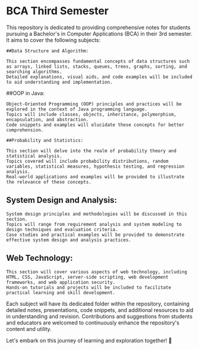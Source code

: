 # BCA Third Semester

This repository is dedicated to providing comprehensive notes for students pursuing a Bachelor's in Computer Applications (BCA) in their 3rd semester. It aims to cover the following subjects:

    ##Data Structure and Algorithm: 

	This section encompasses fundamental concepts of data structures such as arrays, linked lists, stacks, queues, trees, graphs, sorting, and searching algorithms. 
	Detailed explanations, visual aids, and code examples will be included to aid understanding and implementation.

   ##OOP in Java: 

	Object-Oriented Programming (OOP) principles and practices will be explored in the context of Java programming language. 
	Topics will include classes, objects, inheritance, polymorphism, encapsulation, and abstraction. 
	Code snippets and examples will elucidate these concepts for better comprehension.

    ##Probability and Statistics: 

	This section will delve into the realm of probability theory and statistical analysis. 
	Topics covered will include probability distributions, random variables, statistical measures, hypothesis testing, and regression analysis. 
	Real-world applications and examples will be provided to illustrate the relevance of these concepts.

   ## System Design and Analysis: 

	System design principles and methodologies will be discussed in this section. 
	Topics will range from requirement analysis and system modeling to design techniques and evaluation criteria. 
	Case studies and practical examples will be provided to demonstrate effective system design and analysis practices.

   ## Web Technology: 
	This section will cover various aspects of web technology, including HTML, CSS, JavaScript, server-side scripting, web development frameworks, and web application security. 
	Hands-on tutorials and projects will be included to facilitate practical learning and skill development.

Each subject will have its dedicated folder within the repository, containing detailed notes, presentations, code snippets, and additional resources to aid in understanding and revision. Contributions and suggestions from students and educators are welcomed to continuously enhance the repository's content and utility.

Let's embark on this journey of learning and exploration together! 🚀